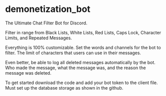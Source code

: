 # demonetization_bot

The Ultimate Chat Filter Bot for Discord.

Filter in range from Black Lists, White Lists, Red Lists, Caps Lock, Character Limits, and Repeated Messages.

Everything is 100% customizable. Set the words and channels for the bot to filter. The limit of characters that users can use in their messages.

Even better, be able to log all deleted messages automatically by the bot. Who made the message, what the message was, and the reason the message was deleted.

To get started download the code and add your bot token to the client file. Must set up the database storage as shown in the github.
